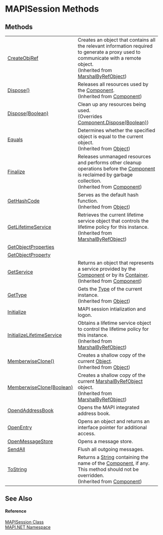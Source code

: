 # MAPISession Methods




## Methods
<table>
<tr>
<td><a href="https://learn.microsoft.com/dotnet/api/system.marshalbyrefobject.createobjref#system-marshalbyrefobject-createobjref(system-type)" target="_blank" rel="noopener noreferrer">CreateObjRef</a></td>
<td>Creates an object that contains all the relevant information required to generate a proxy used to communicate with a remote object.<br />(Inherited from <a href="https://learn.microsoft.com/dotnet/api/system.marshalbyrefobject" target="_blank" rel="noopener noreferrer">MarshalByRefObject</a>)</td></tr>
<tr>
<td><a href="https://learn.microsoft.com/dotnet/api/system.componentmodel.component.dispose#system-componentmodel-component-dispose" target="_blank" rel="noopener noreferrer">Dispose()</a></td>
<td>Releases all resources used by the <a href="https://learn.microsoft.com/dotnet/api/system.componentmodel.component" target="_blank" rel="noopener noreferrer">Component</a>.<br />(Inherited from <a href="https://learn.microsoft.com/dotnet/api/system.componentmodel.component" target="_blank" rel="noopener noreferrer">Component</a>)</td></tr>
<tr>
<td><a href="5695745e-533c-d343-5465-be8d343c0698.md">Dispose(Boolean)</a></td>
<td>Clean up any resources being used.<br />(Overrides <a href="https://learn.microsoft.com/dotnet/api/system.componentmodel.component.dispose#system-componentmodel-component-dispose(system-boolean)" target="_blank" rel="noopener noreferrer">Component.Dispose(Boolean)</a>)</td></tr>
<tr>
<td><a href="https://learn.microsoft.com/dotnet/api/system.object.equals#system-object-equals(system-object)" target="_blank" rel="noopener noreferrer">Equals</a></td>
<td>Determines whether the specified object is equal to the current object.<br />(Inherited from <a href="https://learn.microsoft.com/dotnet/api/system.object" target="_blank" rel="noopener noreferrer">Object</a>)</td></tr>
<tr>
<td><a href="https://learn.microsoft.com/dotnet/api/system.componentmodel.component.finalize#system-componentmodel-component-finalize" target="_blank" rel="noopener noreferrer">Finalize</a></td>
<td>Releases unmanaged resources and performs other cleanup operations before the <a href="https://learn.microsoft.com/dotnet/api/system.componentmodel.component" target="_blank" rel="noopener noreferrer">Component</a> is reclaimed by garbage collection.<br />(Inherited from <a href="https://learn.microsoft.com/dotnet/api/system.componentmodel.component" target="_blank" rel="noopener noreferrer">Component</a>)</td></tr>
<tr>
<td><a href="https://learn.microsoft.com/dotnet/api/system.object.gethashcode#system-object-gethashcode" target="_blank" rel="noopener noreferrer">GetHashCode</a></td>
<td>Serves as the default hash function.<br />(Inherited from <a href="https://learn.microsoft.com/dotnet/api/system.object" target="_blank" rel="noopener noreferrer">Object</a>)</td></tr>
<tr>
<td><a href="https://learn.microsoft.com/dotnet/api/system.marshalbyrefobject.getlifetimeservice#system-marshalbyrefobject-getlifetimeservice" target="_blank" rel="noopener noreferrer">GetLifetimeService</a></td>
<td>Retrieves the current lifetime service object that controls the lifetime policy for this instance.<br />(Inherited from <a href="https://learn.microsoft.com/dotnet/api/system.marshalbyrefobject" target="_blank" rel="noopener noreferrer">MarshalByRefObject</a>)</td></tr>
<tr>
<td><a href="e6301959-ee6f-5d5b-e631-8cd2e9fd47e2.md">GetObjectProperties</a></td>
<td> </td></tr>
<tr>
<td><a href="77697535-4396-f0e8-18ef-1dcb1e27efc2.md">GetObjectProperty</a></td>
<td> </td></tr>
<tr>
<td><a href="https://learn.microsoft.com/dotnet/api/system.componentmodel.component.getservice#system-componentmodel-component-getservice(system-type)" target="_blank" rel="noopener noreferrer">GetService</a></td>
<td>Returns an object that represents a service provided by the <a href="https://learn.microsoft.com/dotnet/api/system.componentmodel.component" target="_blank" rel="noopener noreferrer">Component</a> or by its <a href="https://learn.microsoft.com/dotnet/api/system.componentmodel.container" target="_blank" rel="noopener noreferrer">Container</a>.<br />(Inherited from <a href="https://learn.microsoft.com/dotnet/api/system.componentmodel.component" target="_blank" rel="noopener noreferrer">Component</a>)</td></tr>
<tr>
<td><a href="https://learn.microsoft.com/dotnet/api/system.object.gettype#system-object-gettype" target="_blank" rel="noopener noreferrer">GetType</a></td>
<td>Gets the <a href="https://learn.microsoft.com/dotnet/api/system.type" target="_blank" rel="noopener noreferrer">Type</a> of the current instance.<br />(Inherited from <a href="https://learn.microsoft.com/dotnet/api/system.object" target="_blank" rel="noopener noreferrer">Object</a>)</td></tr>
<tr>
<td><a href="9d0c174a-f1d5-6434-b0e0-28ff2ac4ca93.md">Initialize</a></td>
<td>MAPI session intialization and logon.</td></tr>
<tr>
<td><a href="https://learn.microsoft.com/dotnet/api/system.marshalbyrefobject.initializelifetimeservice#system-marshalbyrefobject-initializelifetimeservice" target="_blank" rel="noopener noreferrer">InitializeLifetimeService</a></td>
<td>Obtains a lifetime service object to control the lifetime policy for this instance.<br />(Inherited from <a href="https://learn.microsoft.com/dotnet/api/system.marshalbyrefobject" target="_blank" rel="noopener noreferrer">MarshalByRefObject</a>)</td></tr>
<tr>
<td><a href="https://learn.microsoft.com/dotnet/api/system.object.memberwiseclone#system-object-memberwiseclone" target="_blank" rel="noopener noreferrer">MemberwiseClone()</a></td>
<td>Creates a shallow copy of the current <a href="https://learn.microsoft.com/dotnet/api/system.object" target="_blank" rel="noopener noreferrer">Object</a>.<br />(Inherited from <a href="https://learn.microsoft.com/dotnet/api/system.object" target="_blank" rel="noopener noreferrer">Object</a>)</td></tr>
<tr>
<td><a href="https://learn.microsoft.com/dotnet/api/system.marshalbyrefobject.memberwiseclone#system-marshalbyrefobject-memberwiseclone(system-boolean)" target="_blank" rel="noopener noreferrer">MemberwiseClone(Boolean)</a></td>
<td>Creates a shallow copy of the current <a href="https://learn.microsoft.com/dotnet/api/system.marshalbyrefobject" target="_blank" rel="noopener noreferrer">MarshalByRefObject</a> object.<br />(Inherited from <a href="https://learn.microsoft.com/dotnet/api/system.marshalbyrefobject" target="_blank" rel="noopener noreferrer">MarshalByRefObject</a>)</td></tr>
<tr>
<td><a href="29190607-7648-81f2-4eb4-876e89073974.md">OpendAddressBook</a></td>
<td>Opens the MAPI integrated address book.</td></tr>
<tr>
<td><a href="b6af05f7-bd6e-5cb1-588f-5a66c60547cc.md">OpenEntry</a></td>
<td>Opens an object and returns an interface pointer for additional access.</td></tr>
<tr>
<td><a href="79588ed2-8e02-97af-23ed-c73aae47a157.md">OpenMessageStore</a></td>
<td>Opens a message store.</td></tr>
<tr>
<td><a href="15ef53a6-64b4-5413-b4b7-e84bbe50fc0e.md">SendAll</a></td>
<td>Flush all outgoing messages.</td></tr>
<tr>
<td><a href="https://learn.microsoft.com/dotnet/api/system.componentmodel.component.tostring#system-componentmodel-component-tostring" target="_blank" rel="noopener noreferrer">ToString</a></td>
<td>Returns a <a href="https://learn.microsoft.com/dotnet/api/system.string" target="_blank" rel="noopener noreferrer">String</a> containing the name of the <a href="https://learn.microsoft.com/dotnet/api/system.componentmodel.component" target="_blank" rel="noopener noreferrer">Component</a>, if any. This method should not be overridden.<br />(Inherited from <a href="https://learn.microsoft.com/dotnet/api/system.componentmodel.component" target="_blank" rel="noopener noreferrer">Component</a>)</td></tr>
</table>

## See Also


#### Reference
<a href="565716dd-6368-0783-4ced-5771b200faf1.md">MAPISession Class</a>  
<a href="5bef4637-66f8-16d4-e5f4-4d0da57a1538.md">MAPI.NET Namespace</a>  
